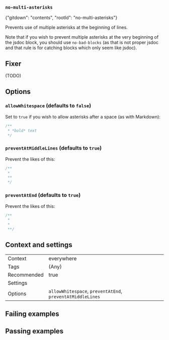 ### `no-multi-asterisks`

{"gitdown": "contents", "rootId": "no-multi-asterisks"}

Prevents use of multiple asterisks at the beginning of lines.

Note that if you wish to prevent multiple asterisks at the very beginning of
the jsdoc block, you should use `no-bad-blocks` (as that is not proper jsdoc
and that rule is for catching blocks which only seem like jsdoc).

## Fixer

(TODO)

## Options

### `allowWhitespace` (defaults to `false`)

Set to `true` if you wish to allow asterisks after a space (as with Markdown):

```js
/**
 * *bold* text
 */
```

### `preventAtMiddleLines` (defaults to `true`)

Prevent the likes of this:

```js
/**
 *
 **
 */
```

### `preventAtEnd` (defaults to `true`)

Prevent the likes of this:

```js
/**
 *
 *
 **/
```

## Context and settings

|||
|---|---|
|Context|everywhere|
|Tags|(Any)|
|Recommended|true|
|Settings||
|Options|`allowWhitespace`, `preventAtEnd`, `preventAtMiddleLines`|

## Failing examples

<!-- assertions-failing noMultiAsterisks -->

## Passing examples

<!-- assertions-passing noMultiAsterisks -->
